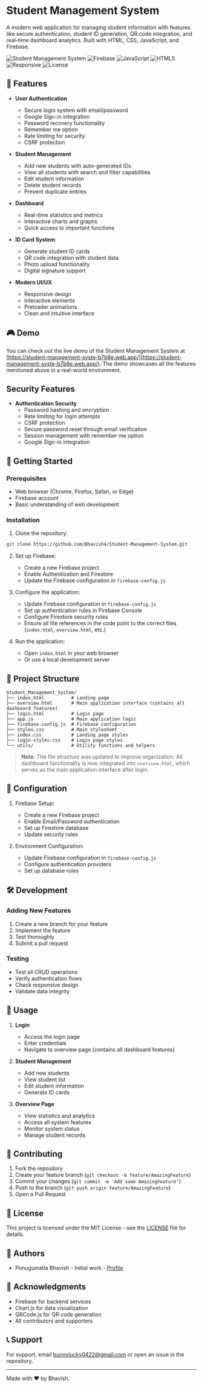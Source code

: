 # Student Management System

A modern web application for managing student information with features like secure authentication, student ID generation, QR code integration, and real-time dashboard analytics. Built with HTML, CSS, JavaScript, and Firebase.

![Student Management System](https://img.shields.io/badge/Status-Active-brightgreen)
![Firebase](https://img.shields.io/badge/Firebase-FFCA28?style=flat&logo=firebase&logoColor=black)
![JavaScript](https://img.shields.io/badge/JavaScript-F7DF1E?style=flat&logo=javascript&logoColor=black)
![HTML5](https://img.shields.io/badge/HTML5-E34F26?logo=html5&logoColor=white&style=for-the-badge)
![Responsive](https://img.shields.io/badge/Responsive-Yes-brightgreen?style=for-the-badge)
![License](https://img.shields.io/github/license/Bhavish4/Student-Management-System?style=for-the-badge)



## 🌟 Features

- **User Authentication**
  - Secure login system with email/password
  - Google Sign-in integration
  - Password recovery functionality
  - Remember me option
  - Rate limiting for security
  - CSRF protection

- **Student Management**
  - Add new students with auto-generated IDs
  - View all students with search and filter capabilities
  - Edit student information
  - Delete student records
  - Prevent duplicate entries

- **Dashboard**
  - Real-time statistics and metrics
  - Interactive charts and graphs
  - Quick access to important functions

- **ID Card System**
  - Generate student ID cards
  - QR code integration with student data
  - Photo upload functionality
  - Digital signature support

- **Modern UI/UX**
  - Responsive design
  - Interactive elements
  - Preloader animations
  - Clean and intuitive interface

## 🎮 Demo

You can check out the live demo of the Student Management System at [https://student-management-syste-b7b8e.web.app/](https://student-management-syste-b7b8e.web.app/). The demo showcases all the features mentioned above in a real-world environment.

## Security Features

- **Authentication Security**
  - Password hashing and encryption
  - Rate limiting for login attempts
  - CSRF protection
  - Secure password reset through email verification
  - Session management with remember me option
  - Google Sign-in integration

## 🚀 Getting Started

### Prerequisites
- Web browser (Chrome, Firefox, Safari, or Edge)
- Firebase account
- Basic understanding of web development

### Installation

1. Clone the repository:
```bash
git clone https://github.com/Bhavish4/Student-Management-System.git
```

2. Set up Firebase:
   - Create a new Firebase project
   - Enable Authentication and Firestore
   - Update the Firebase configuration in `firebase-config.js`

3. Configure the application:
   - Update Firebase configuration in `firebase-config.js`
   - Set up authentication rules in Firebase Console
   - Configure Firestore security rules
   - Ensure all file references in the code point to the correct files (`index.html`, `overview.html`, etc.)

4. Run the application:
   - Open `index.html` in your web browser
   - Or use a local development server

## 📁 Project Structure

```
Student_Management_System/
├── index.html          # Landing page
├── overview.html       # Main application interface (contains all dashboard features)
├── login.html          # Login page
├── app.js              # Main application logic
├── firebase-config.js  # Firebase configuration
├── styles.css          # Main stylesheet
├── index.css           # Landing page styles
├── login-styles.css    # Login page styles
└── utils/              # Utility functions and helpers
```

> **Note**: The file structure was updated to improve organization. All dashboard functionality is now integrated into `overview.html`, which serves as the main application interface after login.

## 🔧 Configuration

1. Firebase Setup:
   - Create a new Firebase project
   - Enable Email/Password authentication
   - Set up Firestore database
   - Update security rules

2. Environment Configuration:
   - Update Firebase configuration in `firebase-config.js`
   - Configure authentication providers
   - Set up database rules

## 🛠️ Development

### Adding New Features
1. Create a new branch for your feature
2. Implement the feature
3. Test thoroughly
4. Submit a pull request

### Testing
- Test all CRUD operations
- Verify authentication flows
- Check responsive design
- Validate data integrity

## 📝 Usage

1. **Login**
   - Access the login page
   - Enter credentials
   - Navigate to overview page (contains all dashboard features)

2. **Student Management**
   - Add new students
   - View student list
   - Edit student information
   - Generate ID cards

3. **Overview Page**
   - View statistics and analytics
   - Access all system features
   - Monitor system status
   - Manage student records

## 🤝 Contributing

1. Fork the repository
2. Create your feature branch (`git checkout -b feature/AmazingFeature`)
3. Commit your changes (`git commit -m 'Add some AmazingFeature'`)
4. Push to the branch (`git push origin feature/AmazingFeature`)
5. Open a Pull Request

## 📄 License

This project is licensed under the MIT License - see the [LICENSE](LICENSE) file for details.

## 👥 Authors

- Ponugumatla Bhavish - Initial work - [Profile](https://github.com/Bhavish4)

## 🙏 Acknowledgments

- Firebase for backend services
- Chart.js for data visualization
- QRCode.js for QR code generation
- All contributors and supporters

## 📞 Support

For support, email bunnylucky0422@gmail.com or open an issue in the repository.

---

Made with ❤️ by Bhavish.
